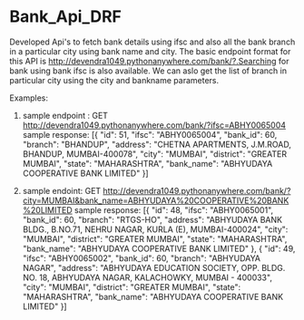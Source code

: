 # Bank_Api_DRF
Developed Api's to fetch bank details using ifsc and also all the bank branch in a particular city using bank name and city.
The basic endpoint format for this API is http://devendra1049.pythonanywhere.com/bank/?.Searching for bank using bank ifsc is also available.
We can aslo get the list of branch in particular city using the city and bankname parameters.

Examples:
1. sample endpoint : GET http://devendra1049.pythonanywhere.com/bank/?ifsc=ABHY0065004
sample response:
 [{
        "id": 51,
        "ifsc": "ABHY0065004",
        "bank_id": 60,
        "branch": "BHANDUP",
        "address": "CHETNA APARTMENTS, J.M.ROAD, BHANDUP, MUMBAI-400078",
        "city": "MUMBAI",
        "district": "GREATER MUMBAI",
        "state": "MAHARASHTRA",
        "bank_name": "ABHYUDAYA COOPERATIVE BANK LIMITED"
    }]
    
  2. sample endoint: GET http://devendra1049.pythonanywhere.com/bank/?city=MUMBAI&bank_name=ABHYUDAYA%20COOPERATIVE%20BANK%20LIMITED
  sample response: 
  [{
        "id": 48,
        "ifsc": "ABHY0065001",
        "bank_id": 60,
        "branch": "RTGS-HO",
        "address": "ABHYUDAYA BANK BLDG., B.NO.71, NEHRU NAGAR, KURLA (E), MUMBAI-400024",
        "city": "MUMBAI",
        "district": "GREATER MUMBAI",
        "state": "MAHARASHTRA",
        "bank_name": "ABHYUDAYA COOPERATIVE BANK LIMITED"
    },
    {
        "id": 49,
        "ifsc": "ABHY0065002",
        "bank_id": 60,
        "branch": "ABHYUDAYA NAGAR",
        "address": "ABHYUDAYA EDUCATION SOCIETY, OPP. BLDG. NO. 18, ABHYUDAYA NAGAR, KALACHOWKY, MUMBAI - 400033",
        "city": "MUMBAI",
        "district": "GREATER MUMBAI",
        "state": "MAHARASHTRA",
        "bank_name": "ABHYUDAYA COOPERATIVE BANK LIMITED"
    }]

